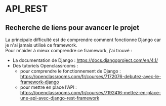 # API_REST

## Recherche de liens pour avancer le projet

La principale difficulté est de comprendre comment fonctionne Django car je n'ai jamais utilisé ce framework.  
Pour m'aider à mieux comprendre ce framework, j'ai trouvé :

- La documentation de Django : https://docs.djangoproject.com/en/4.1/
- Des tutoriels Openclassrooms :
    + pour comprendre le fonctionnement de Django : https://openclassrooms.com/fr/courses/7172076-debutez-avec-le-framework-django
    + pour mettre en place l'API : https://openclassrooms.com/fr/courses/7192416-mettez-en-place-une-api-avec-django-rest-framework

